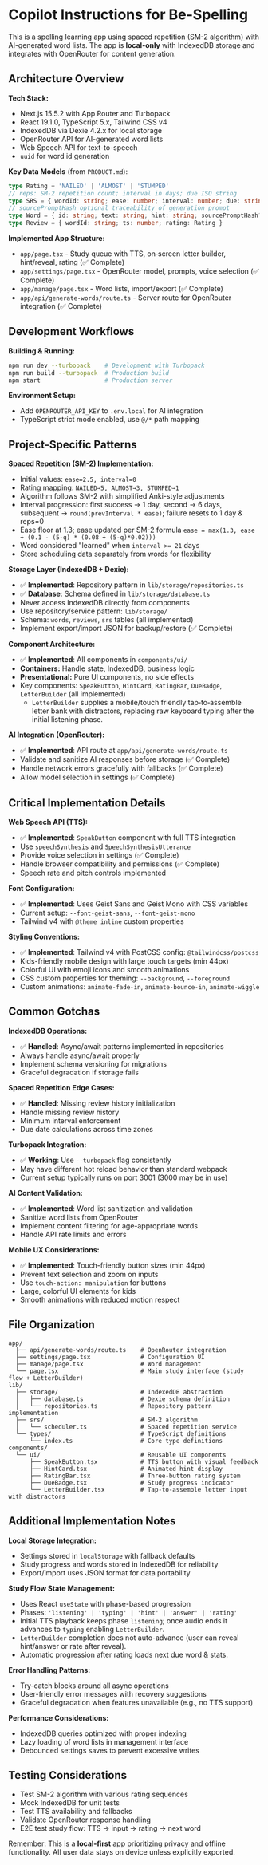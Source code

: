 # Copilot Instructions for Be-Spelling

This is a spelling learning app using spaced repetition (SM-2 algorithm) with AI-generated word lists. The app is **local-only** with IndexedDB storage and integrates with OpenRouter for content generation.

## Architecture Overview

**Tech Stack:**
- Next.js 15.5.2 with App Router and Turbopack
- React 19.1.0, TypeScript 5.x, Tailwind CSS v4
- IndexedDB via Dexie 4.2.x for local storage
- OpenRouter API for AI-generated word lists
- Web Speech API for text-to-speech
- `uuid` for word id generation

**Key Data Models** (from `PRODUCT.md`):
```typescript
type Rating = 'NAILED' | 'ALMOST' | 'STUMPED'
// reps: SM-2 repetition count; interval in days; due ISO string
type SRS = { wordId: string; ease: number; interval: number; due: string; reps?: number }
// sourcePromptHash optional traceability of generation prompt
type Word = { id: string; text: string; hint: string; sourcePromptHash?: string }
type Review = { wordId: string; ts: number; rating: Rating }
```

**Implemented App Structure:**
- `app/page.tsx` - Study queue with TTS, on‑screen letter builder, hint/reveal, rating (✅ Complete)
- `app/settings/page.tsx` - OpenRouter model, prompts, voice selection (✅ Complete)
- `app/manage/page.tsx` - Word lists, import/export (✅ Complete)
- `app/api/generate-words/route.ts` - Server route for OpenRouter integration (✅ Complete)

## Development Workflows

**Building & Running:**
```bash
npm run dev --turbopack    # Development with Turbopack
npm run build --turbopack  # Production build
npm start                  # Production server
```

**Environment Setup:**
- Add `OPENROUTER_API_KEY` to `.env.local` for AI integration
- TypeScript strict mode enabled, use `@/*` path mapping

## Project-Specific Patterns

**Spaced Repetition (SM-2) Implementation:**
- Initial values: `ease=2.5, interval=0`
- Rating mapping: `NAILED→5, ALMOST→3, STUMPED→1`
- Algorithm follows SM-2 with simplified Anki-style adjustments
- Interval progression: first success → 1 day, second → 6 days, subsequent → `round(prevInterval * ease)`; failure resets to 1 day & reps=0
- Ease floor at 1.3; ease updated per SM-2 formula `ease = max(1.3, ease + (0.1 - (5-q) * (0.08 + (5-q)*0.02)))`
- Word considered "learned" when `interval >= 21` days
- Store scheduling data separately from words for flexibility

**Storage Layer (IndexedDB + Dexie):**
- ✅ **Implemented**: Repository pattern in `lib/storage/repositories.ts`
- ✅ **Database**: Schema defined in `lib/storage/database.ts`
- Never access IndexedDB directly from components
- Use repository/service pattern: `lib/storage/` 
- Schema: `words`, `reviews`, `srs` tables (all implemented)
- Implement export/import JSON for backup/restore (✅ Complete)

**Component Architecture:**
- ✅ **Implemented**: All components in `components/ui/`
- **Containers:** Handle state, IndexedDB, business logic
- **Presentational:** Pure UI components, no side effects
- Key components: `SpeakButton`, `HintCard`, `RatingBar`, `DueBadge`, `LetterBuilder` (all implemented)
  - `LetterBuilder` supplies a mobile/touch friendly tap‑to‑assemble letter bank with distractors, replacing raw keyboard typing after the initial listening phase.

**AI Integration (OpenRouter):**
- ✅ **Implemented**: API route at `app/api/generate-words/route.ts`
- Validate and sanitize AI responses before storage (✅ Complete)
- Handle network errors gracefully with fallbacks (✅ Complete)
- Allow model selection in settings (✅ Complete)

## Critical Implementation Details

**Web Speech API (TTS):**
- ✅ **Implemented**: `SpeakButton` component with full TTS integration
- Use `speechSynthesis` and `SpeechSynthesisUtterance`
- Provide voice selection in settings (✅ Complete)
- Handle browser compatibility and permissions (✅ Complete)
- Speech rate and pitch controls implemented

**Font Configuration:**
- ✅ **Implemented**: Uses Geist Sans and Geist Mono with CSS variables
- Current setup: `--font-geist-sans`, `--font-geist-mono`
- Tailwind v4 with `@theme inline` custom properties

**Styling Conventions:**
- ✅ **Implemented**: Tailwind v4 with PostCSS config: `@tailwindcss/postcss`
- Kids-friendly mobile design with large touch targets (min 44px)
- Colorful UI with emoji icons and smooth animations
- CSS custom properties for theming: `--background`, `--foreground`
- Custom animations: `animate-fade-in`, `animate-bounce-in`, `animate-wiggle`

## Common Gotchas

**IndexedDB Operations:**
- ✅ **Handled**: Async/await patterns implemented in repositories
- Always handle async/await properly
- Implement schema versioning for migrations
- Graceful degradation if storage fails

**Spaced Repetition Edge Cases:**
- ✅ **Handled**: Missing review history initialization
- Handle missing review history
- Minimum interval enforcement
- Due date calculations across time zones

**Turbopack Integration:**
- ✅ **Working**: Use `--turbopack` flag consistently
- May have different hot reload behavior than standard webpack
- Current setup typically runs on port 3001 (3000 may be in use)

**AI Content Validation:**
- ✅ **Implemented**: Word list sanitization and validation
- Sanitize word lists from OpenRouter
- Implement content filtering for age-appropriate words
- Handle API rate limits and errors

**Mobile UX Considerations:**
- ✅ **Implemented**: Touch-friendly button sizes (min 44px)
- Prevent text selection and zoom on inputs
- Use `touch-action: manipulation` for buttons
- Large, colorful UI elements for kids
- Smooth animations with reduced motion respect

## File Organization

```
app/
  ├── api/generate-words/route.ts    # OpenRouter integration
  ├── settings/page.tsx              # Configuration UI
  ├── manage/page.tsx                # Word management
  └── page.tsx                       # Main study interface (study flow + LetterBuilder)
lib/
  ├── storage/                       # IndexedDB abstraction
  │   ├── database.ts                # Dexie schema definition
  │   └── repositories.ts            # Repository pattern implementation
  ├── srs/                           # SM-2 algorithm
  │   └── scheduler.ts               # Spaced repetition service
  └── types/                         # TypeScript definitions
      └── index.ts                   # Core type definitions
components/
  └── ui/                            # Reusable UI components
      ├── SpeakButton.tsx            # TTS button with visual feedback
      ├── HintCard.tsx               # Animated hint display
      ├── RatingBar.tsx              # Three-button rating system
      ├── DueBadge.tsx               # Study progress indicator
      └── LetterBuilder.tsx          # Tap-to-assemble letter input with distractors
```

## Additional Implementation Notes

**Local Storage Integration:**
- Settings stored in `localStorage` with fallback defaults
- Study progress and words stored in IndexedDB for reliability
- Export/import uses JSON format for data portability

**Study Flow State Management:**
- Uses React `useState` with phase-based progression
- Phases: `'listening' | 'typing' | 'hint' | 'answer' | 'rating'`
- Initial TTS playback keeps phase `listening`; once audio ends it advances to `typing` enabling `LetterBuilder`.
- `LetterBuilder` completion does not auto-advance (user can reveal hint/answer or rate after reveal).
- Automatic progression after rating loads next due word & stats.

**Error Handling Patterns:**
- Try-catch blocks around all async operations
- User-friendly error messages with recovery suggestions
- Graceful degradation when features unavailable (e.g., no TTS support)

**Performance Considerations:**
- IndexedDB queries optimized with proper indexing
- Lazy loading of word lists in management interface
- Debounced settings saves to prevent excessive writes

## Testing Considerations

- Test SM-2 algorithm with various rating sequences
- Mock IndexedDB for unit tests
- Test TTS availability and fallbacks
- Validate OpenRouter response handling
- E2E test study flow: TTS → input → rating → next word

Remember: This is a **local-first** app prioritizing privacy and offline functionality. All user data stays on device unless explicitly exported.